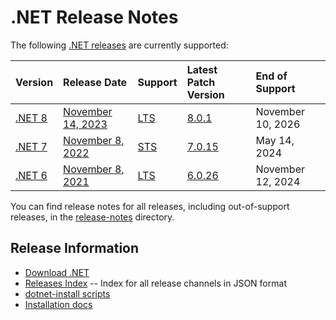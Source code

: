 # .NET Release Notes

The following [.NET releases](../releases.md) are currently supported:

|  Version  | Release Date | Support | Latest Patch Version | End of Support |
| :-- | :-- | :-- | :-- | :-- |
| [.NET 8](8.0/README.md) | [November 14, 2023](https://devblogs.microsoft.com/dotnet/announcing-dotnet-8/) | [LTS][policies] | [8.0.1][8.0.1] | November 10, 2026 |
| [.NET 7](7.0/README.md) | [November 8, 2022](https://devblogs.microsoft.com/dotnet/announcing-dotnet-7/) | [STS][policies] | [7.0.15][7.0.15] | May 14, 2024 |
| [.NET 6](6.0/README.md) | [November 8, 2021](https://devblogs.microsoft.com/dotnet/announcing-net-6/) | [LTS][policies] | [6.0.26][6.0.26]  | November 12, 2024 |

You can find release notes for all releases, including out-of-support releases, in the [release-notes](.) directory.

[8.0.1]: 8.0/8.0.1/8.0.1.md
[7.0.15]: 7.0/7.0.15/7.0.15.md
[6.0.26]: 6.0/6.0.26/6.0.26.md

## Release Information

* [Download .NET](https://dotnet.microsoft.com/download/dotnet)
* [Releases Index][releases-index.json] -- Index for all release channels in JSON format
* [dotnet-install scripts](https://learn.microsoft.com/dotnet/core/tools/dotnet-install-script)
* [Installation docs](https://learn.microsoft.com/dotnet/core/install/)

[releases-index.json]: https://dotnetcli.blob.core.windows.net/dotnet/release-metadata/releases-index.json
[policies]: ../release-policies.md
